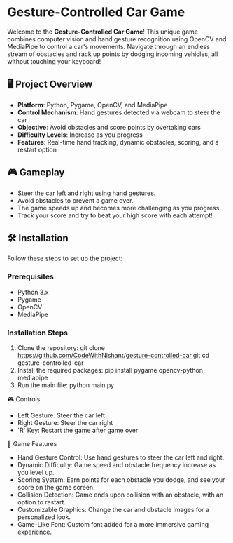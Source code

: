 # Gesture-Controlled Car Game

Welcome to the **Gesture-Controlled Car Game**! This unique game combines computer vision and hand gesture recognition using OpenCV and MediaPipe to control a car's movements. Navigate through an endless stream of obstacles and rack up points by dodging incoming vehicles, all without touching your keyboard!

## 🖥️ Project Overview

- **Platform**: Python, Pygame, OpenCV, and MediaPipe
- **Control Mechanism**: Hand gestures detected via webcam to steer the car
- **Objective**: Avoid obstacles and score points by overtaking cars
- **Difficulty Levels**: Increase as you progress
- **Features**: Real-time hand tracking, dynamic obstacles, scoring, and a restart option

## 🎮 Gameplay

- Steer the car left and right using hand gestures.
- Avoid obstacles to prevent a game over.
- The game speeds up and becomes more challenging as you progress.
- Track your score and try to beat your high score with each attempt!

## 🛠️ Installation

Follow these steps to set up the project:

### Prerequisites

- Python 3.x
- Pygame
- OpenCV
- MediaPipe

### Installation Steps

1. Clone the repository:
   git clone https://github.com/CodeWithNishant/gesture-controlled-car.git
   cd gesture-controlled-car
2. Install the required packages:
   pip install pygame opencv-python mediapipe
3. Run the main file:
   python main.py

🎮 Controls
- Left Gesture: Steer the car left
- Right Gesture: Steer the car right
- 'R' Key: Restart the game after game over

🚗 Game Features
- Hand Gesture Control: Use hand gestures to steer the car left and right.
- Dynamic Difficulty: Game speed and obstacle frequency increase as you level up.
- Scoring System: Earn points for each obstacle you dodge, and see your score on the game screen.
- Collision Detection: Game ends upon collision with an obstacle, with an option to restart.
- Customizable Graphics: Change the car and obstacle images for a personalized look.
- Game-Like Font: Custom font added for a more immersive gaming experience.

   
